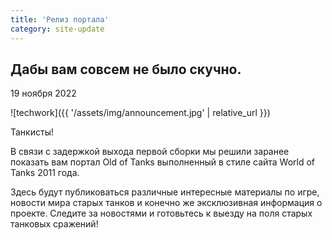 ```yaml
---
title: 'Релиз портала'
category: site-update
---
```


<h2 class="b-lead">Дабы вам совсем не было скучно.</h2>
<p class="b-date">19 ноября 2022</p>

![techwork]({{ '/assets/img/announcement.jpg' | relative_url }})

Танкисты!

В связи с задержкой выхода первой сборки мы решили заранее показать вам портал Old of Tanks выполненный в стиле сайта World of Tanks 2011 года.

Здесь будут публиковаться различные интересные материалы по игре, новости мира старых танков и конечно же эксклюзивная информация о проекте. Следите за новостями и готовьтесь к выезду на поля старых танковых сражений!